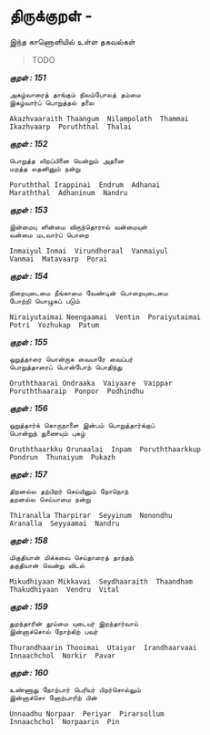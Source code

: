 # திருக்குறள் - <ADHIGARAM> 


இந்த காணொளியில் உள்ள தகவல்கள் 


> TODO 


***குறள் : 151***

```
அகழ்வாரைத் தாங்கும் நிலம்போலத் தம்மை
இகழ்வார்ப் பொறுத்தல் தலை		

Akazhvaaraith Thaangum  Nilampolath  Thammai
Ikazhvaarp  Poruththal  Thalai 		
```

***குறள் : 152***

```
பொறுத்த லிறப்பினை யென்றும் அதனை
மறத்த லதனினும் நன்று		

Poruththal Irappinai  Endrum  Adhanai
Maraththal  Adhaninum  Nandru 		
```

***குறள் : 153***

```
இன்மையு ளின்மை விருந்தொரால் வன்மையுள்
வன்மை மடவார்ப் பொறை		

Inmaiyul Inmai  Virundhoraal  Vanmaiyul
Vanmai  Matavaarp  Porai 		
```

***குறள் : 154***

```
நிறையுடைமை நீங்காமை வேண்டின் பொறையுடைமை
போற்றி யொழுகப் படும்		

Niraiyutaimai Neengaamai  Ventin  Poraiyutaimai
Potri  Yozhukap  Patum 		
```

***குறள் : 155***

```
ஒறுத்தாரை யொன்றாக வையாரே வைப்பர்
பொறுத்தாரைப் பொன்போற் பொதிந்து		

Oruththaarai Ondraaka  Vaiyaare  Vaippar
Poruththaaraip  Ponpor  Podhindhu 		
```

***குறள் : 156***

```
ஒறுத்தார்க் கொருநாளை இன்பம் பொறுத்தார்க்குப்
பொன்றுந் துணையும் புகழ்		

Oruththaarkku Orunaalai  Inpam  Poruththaarkkup
Pondrun  Thunaiyum  Pukazh 		
```

***குறள் : 157***

```
திறனல்ல தற்பிறர் செய்யினும் நோநொந்
தறனல்ல செய்யாமை நன்று		

Thiranalla Tharpirar  Seyyinum  Nonondhu
Aranalla  Seyyaamai  Nandru 		
```

***குறள் : 158***

```
மிகுதியான் மிக்கவை செய்தாரைத் தாந்தந்
தகுதியான் வென்று விடல்		

Mikudhiyaan Mikkavai  Seydhaaraith  Thaandham
Thakudhiyaan  Vendru  Vital 		
```

***குறள் : 159***

```
துறந்தாரின் தூய்மை யுடையர் இறந்தார்வாய்
இன்னாச்சொல் நோற்கிற் பவர்		

Thurandhaarin Thooimai  Utaiyar  Irandhaarvaai
Innaachchol  Norkir  Pavar 		
```

***குறள் : 160***

```
உண்ணாது நோற்பார் பெரியர் பிறர்சொல்லும்
இன்னாச்சொ னோற்பாரிற் பின்		

Unnaadhu Norpaar  Periyar  Pirarsollum
Innaachchol  Norpaarin  Pin 		
```

